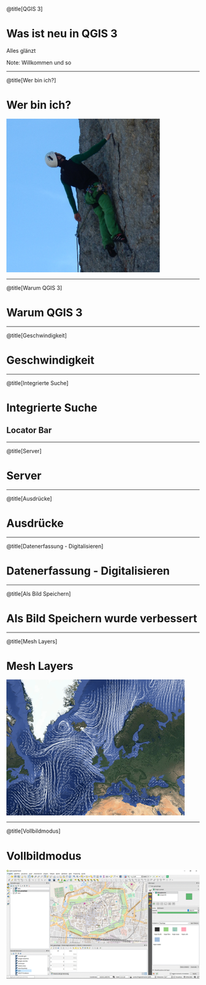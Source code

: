 @title[QGIS 3]

# Was ist neu in QGIS 3

Alles glänzt

Note: Willkommen und so

---
@title[Wer bin ich?]
# Wer bin <span class="green">ich</span>?

![mkuhn](assets/images/m-kuhn.png)

---
@title[Warum QGIS 3]

# Warum QGIS 3

---
@title[Geschwindigkeit]
# Geschwindigkeit

---
@title[Integrierte Suche]

# Integrierte Suche

## Locator Bar

---
@title[Server]

# Server

---
@title[Ausdrücke]

# Ausdrücke

---
@title[Datenerfassung - Digitalisieren]

# Datenerfassung - Digitalisieren

---
@title[Als Bild Speichern]

# Als Bild Speichern wurde verbessert

---
@title[Mesh Layers]

# Mesh Layers

![mesh layer](assets/images/mesh.gif)

---

@title[Vollbildmodus]

# Vollbildmodus

![fullscreen](assets/images/fullscreen.gif)
